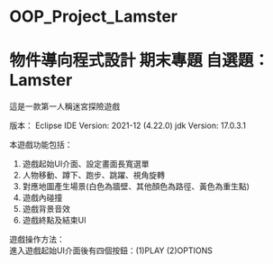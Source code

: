 # OOP_Project_Lamster

# 物件導向程式設計 期末專題 自選題：Lamster
這是一款第一人稱迷宮探險遊戲

版本：
Eclipse IDE Version: 2021-12 (4.22.0)
jdk Version: 17.0.3.1


本遊戲功能包括：
1. 遊戲起始UI介面、設定畫面長寬選單
2. 人物移動、蹲下、跑步、跳躍、視角旋轉
3. 對應地圖產生場景(白色為牆壁、其他顏色為路徑、黃色為重生點)
4. 遊戲內碰撞
5. 遊戲背景音效
6. 遊戲終點及結束UI

遊戲操作方法：</br>
進入遊戲起始UI介面後有四個按鈕：(1)PLAY (2)OPTIONS
 


